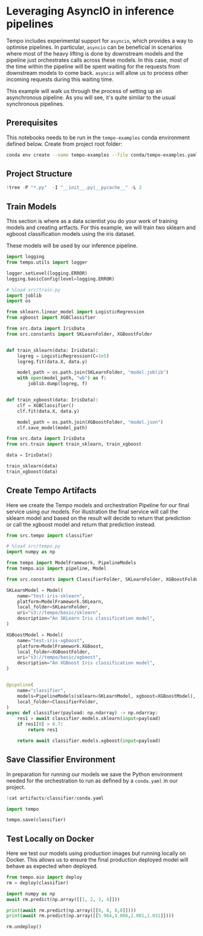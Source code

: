 # Leveraging AsyncIO in inference pipelines

Tempo includes experimental support for `asyncio`, which provides a way to optimise pipelines.
In particular, `asyncio` can be beneficial in scenarios where most of the heavy lifting is done by downstream models and the pipeline just orchestrates calls across these models.
In this case, most of the time within the pipeline will be spent waiting for the requests from downstream models to come back.
`asyncio` will allow us to process other incoming requests during this waiting time.

This example will walk us through the process of setting up an asynchronous pipeline.
As you will see, it's quite similar to the usual synchronous pipelines.

## Prerequisites

This notebooks needs to be run in the `tempo-examples` conda environment defined below. Create from project root folder:

```bash
conda env create --name tempo-examples --file conda/tempo-examples.yaml
```

## Project Structure


```python
!tree -P "*.py"  -I "__init__.py|__pycache__" -L 2
```

## Train Models

This section is where as a data scientist you do your work of training models and creating artfacts.
For this example, we will train two sklearn and xgboost classification models using the iris dataset.

These models will be used by our inference pipeline.


```python
import logging
from tempo.utils import logger

logger.setLevel(logging.ERROR)
logging.basicConfig(level=logging.ERROR)
```


```python
# %load src/train.py
import joblib
import os

from sklearn.linear_model import LogisticRegression
from xgboost import XGBClassifier

from src.data import IrisData
from src.constants import SKLearnFolder, XGBoostFolder


def train_sklearn(data: IrisData):
    logreg = LogisticRegression(C=1e5)
    logreg.fit(data.X, data.y)

    model_path = os.path.join(SKLearnFolder, "model.joblib")
    with open(model_path, "wb") as f:
        joblib.dump(logreg, f)


def train_xgboost(data: IrisData):
    clf = XGBClassifier()
    clf.fit(data.X, data.y)

    model_path = os.path.join(XGBoostFolder, "model.json")
    clf.save_model(model_path)

```


```python
from src.data import IrisData
from src.train import train_sklearn, train_xgboost

data = IrisData()

train_sklearn(data)
train_xgboost(data)
```

## Create Tempo Artifacts

Here we create the Tempo models and orchestration Pipeline for our final service using our models.
For illustration the final service will call the sklearn model and based on the result will decide to return that prediction or call the xgboost model and return that prediction instead.


```python
from src.tempo import classifier
```


```python
# %load src/tempo.py
import numpy as np

from tempo import ModelFramework, PipelineModels
from tempo.aio import pipeline, Model

from src.constants import ClassifierFolder, SKLearnFolder, XGBoostFolder

SKLearnModel = Model(
    name="test-iris-sklearn",
    platform=ModelFramework.SKLearn,
    local_folder=SKLearnFolder,
    uri="s3://tempo/basic/sklearn",
    description="An SKLearn Iris classification model",
)

XGBoostModel = Model(
    name="test-iris-xgboost",
    platform=ModelFramework.XGBoost,
    local_folder=XGBoostFolder,
    uri="s3://tempo/basic/xgboost",
    description="An XGBoost Iris classification model",
)


@pipeline(
    name="classifier",
    models=PipelineModels(sklearn=SKLearnModel, xgboost=XGBoostModel),
    local_folder=ClassifierFolder,
)
async def classifier(payload: np.ndarray) -> np.ndarray:
    res1 = await classifier.models.sklearn(input=payload)
    if res1[0] > 0.7:
        return res1

    return await classifier.models.xgboost(input=payload)

```

## Save Classifier Environment

In preparation for running our models we save the Python environment needed for the orchestration to run as defined by a `conda.yaml` in our project.


```python
!cat artifacts/classifier/conda.yaml
```


```python
import tempo

tempo.save(classifier)
```

## Test Locally on Docker

Here we test our models using production images but running locally on Docker. This allows us to ensure the final production deployed model will behave as expected when deployed.


```python
from tempo.aio import deploy
rm = deploy(classifier)
```


```python
import numpy as np
await rm.predict(np.array([[1, 2, 3, 4]]))
```


```python
print(await rm.predict(np.array([[0, 0, 0,0]])))
print(await rm.predict(np.array([[5.964,4.006,2.081,1.031]])))
```


```python
rm.undeploy()
```


```python

```
